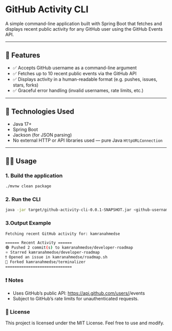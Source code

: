 # GitHub Activity CLI

A simple command-line application built with Spring Boot that fetches and displays recent public activity for any GitHub user using the GitHub Events API.

---

## 🚀 Features

- ✅ Accepts GitHub username as a command-line argument
- ✅ Fetches up to 10 recent public events via the GitHub API
- ✅ Displays activity in a human-readable format (e.g. pushes, issues, stars, forks)
- ✅ Graceful error handling (invalid usernames, rate limits, etc.)

---

## 🔧 Technologies Used

- Java 17+
- Spring Boot
- Jackson (for JSON parsing)
- No external HTTP or API libraries used — pure Java `HttpURLConnection`

---

## 🧑‍💻 Usage

### 1. Build the application

```bash
./mvnw clean package
```
### 2. Run the CLI
```bash
java -jar target/github-activity-cli-0.0.1-SNAPSHOT.jar <github-username>
```
### 3.Output Example
```bash
Fetching recent GitHub activity for: kamranahmedse

====== Recent Activity ======
🟢 Pushed 2 commit(s) to kamranahmedse/developer-roadmap
⭐ Starred kamranahmedse/developer-roadmap
❗ Opened an issue in kamranahmedse/roadmap.sh
🍴 Forked kamranahmedse/terminalizer
=============================
```
### ❗ Notes
- Uses GitHub’s public API:
https://api.github.com/users/<username>/events
- Subject to GitHub’s rate limits for unauthenticated requests.
###  📜 License

This project is licensed under the MIT License. Feel free to use and modify.
